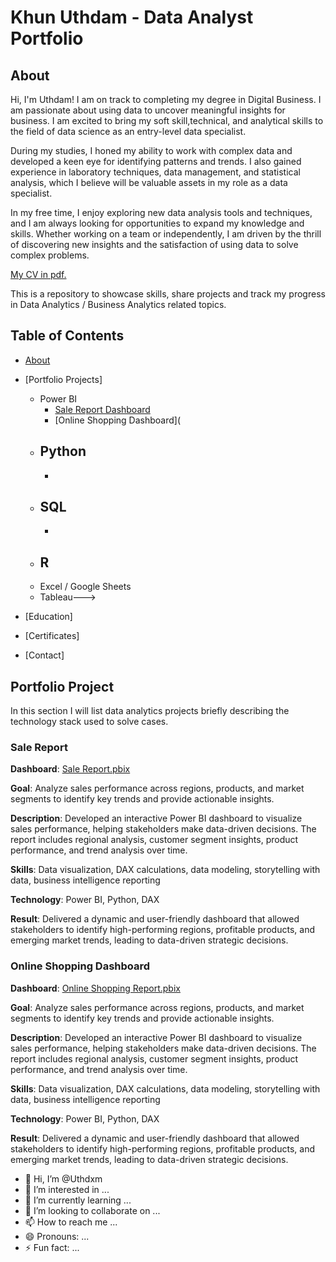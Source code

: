# Khun Uthdam - Data Analyst Portfolio

## About

Hi, I'm Uthdam! I am on track to completing my degree in Digital Business. I am passionate about using data to uncover meaningful insights for business. I am excited to bring my soft skill,technical, and analytical skills to the field of data science as an entry-level data specialist.

During my studies, I honed my ability to work with complex data and developed a keen eye for identifying patterns and trends. I also gained experience in laboratory techniques, data management, and statistical analysis, which I believe will be valuable assets in my role as a data specialist.

In my free time, I enjoy exploring new data analysis tools and techniques, and I am always looking for opportunities to expand my knowledge and skills. Whether working on a team or independently, I am driven by the thrill of discovering new insights and the satisfaction of using data to solve complex problems.

[My CV in pdf.](https://github.com/Uthdxm/uthdam-khun-portfolio/blob/main/uthdam-khun-cv.pdf)


This is a repository to showcase skills, share projects and track my progress in Data Analytics / Business Analytics related topics.

## Table of Contents
- [About](https://github.com/Uthdxm/uthdam-khun-portfolio/blob/main/README.md#About)
- [Portfolio Projects]
  - Power BI
    - [Sale Report Dashboard](https://github.com/Uthdxm/uthdam-khun-portfolio/blob/main/README.md#Sale-Report)
    - [Online Shopping Dashboard](
  - Python
    - 
    - 
  - SQL
    - 
    - 
  - R
    - 
  - Excel / Google Sheets
  - Tableau---> 

  


- [Education] 
- [Certificates]
- [Contact]

## Portfolio Project
In this section I will list data analytics projects briefly describing the technology stack used to solve cases.
### Sale Report
**Dashboard**: [Sale Report.pbix](https://github.com/Uthdxm/uthdam-khun-portfolio/blob/main/Sale%20Report.pbix)

**Goal**: Analyze sales performance across regions, products, and market segments to identify key trends and provide actionable insights.

**Description**: Developed an interactive Power BI dashboard to visualize sales performance, helping stakeholders make data-driven decisions. The report includes regional analysis, customer segment insights, product performance, and trend analysis over time.

**Skills**: Data visualization, DAX calculations, data modeling, storytelling with data, business intelligence reporting

**Technology**: Power BI, Python, DAX

**Result**: Delivered a dynamic and user-friendly dashboard that allowed stakeholders to identify high-performing regions, profitable products, and emerging market trends, leading to data-driven strategic decisions.

### Online Shopping Dashboard
**Dashboard**: [Online Shopping Report.pbix]()

**Goal**: Analyze sales performance across regions, products, and market segments to identify key trends and provide actionable insights.

**Description**: Developed an interactive Power BI dashboard to visualize sales performance, helping stakeholders make data-driven decisions. The report includes regional analysis, customer segment insights, product performance, and trend analysis over time.

**Skills**: Data visualization, DAX calculations, data modeling, storytelling with data, business intelligence reporting

**Technology**: Power BI, Python, DAX

**Result**: Delivered a dynamic and user-friendly dashboard that allowed stakeholders to identify high-performing regions, profitable products, and emerging market trends, leading to data-driven strategic decisions.

- 👋 Hi, I’m @Uthdxm
- 👀 I’m interested in ...
- 🌱 I’m currently learning ...
- 💞️ I’m looking to collaborate on ...
- 📫 How to reach me ...
- 😄 Pronouns: ...
- ⚡ Fun fact: ...

<!---
Uthdxm/Uthdxm is a ✨ special ✨ repository because its `README.md` (this file) appears on your GitHub profile.
You can click the Preview link to take a look at your changes.
--->
